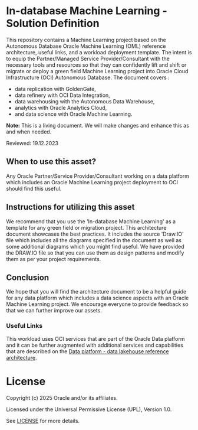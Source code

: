 # In-database Machine Learning - Solution Definition

This repository contains a Machine Learning project based on the Autonomous Database Oracle Machine Learning (OML) reference architecture, useful links, and a workload deployment template. The intent is to equip the Partner/Managed Service Provider/Consultant with the necessary tools and resources so that they can confidently lift and shift or migrate or deploy a green field Machine Learning project into Oracle Cloud Infrastructure (OCI) Autonomous Database. The document covers :

- data replication with GoldenGate,
- data refinery with OCI Data Integration,
- data warehousing with the Autonomous Data Warehouse,
- analytics with Oracle Analytics Cloud,
- and data science with Oracle Machine Learning.

__Note:__ This is a living document. We will make changes and enhance this as and when needed.  

Reviewed: 19.12.2023

## When to use this asset?

Any Oracle Partner/Service Provider/Consultant working on a data platform which includes an Oracle Machine Learning project deployment to OCI should find this useful.

## Instructions for utilizing this asset

We recommend that you use the 'In-database Machine Learning' as a template for any green field or migration project. This architecture document showcases the best practices. It includes the source 'Draw.IO' file which includes all the diagrams specified in the document as well as some additional diagrams which you might find useful. We have provided the DRAW.IO file so that you can use them as design patterns and modify them as per your project requirements.

## Conclusion

We hope that you will find the architecture document to be a helpful guide for any data platform which includes a data science aspects with an Oracle Machine Learning project. We encourage everyone to provide feedback so that we can further improve our assets.

### Useful Links
This workload uses OCI services that are part of the Oracle Data platform and it can be further augmented with additional services and capabilities that are described on the [Data platform - data lakehouse reference architecture](https://docs.oracle.com/en/solutions/data-platform-lakehouse/index.html#GUID-A328ACEF-30B8-4595-B86F-F27B512744DF).

# License

Copyright (c) 2025 Oracle and/or its affiliates.

Licensed under the Universal Permissive License (UPL), Version 1.0.

See [LICENSE](https://github.com/oracle-devrel/technology-engineering/blob/main/LICENSE) for more details.
